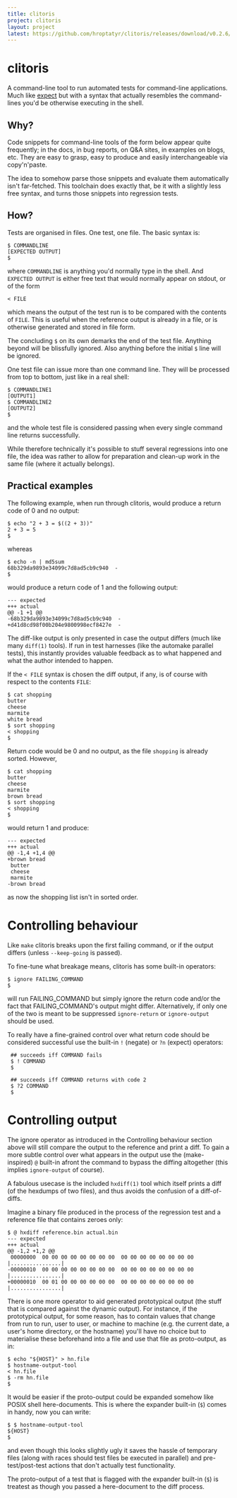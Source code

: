 ```yaml
---
title: clitoris
project: clitoris
layout: project
latest: https://github.com/hroptatyr/clitoris/releases/download/v0.2.6/clitoris-0.2.6.tar.xz
---
```


clitoris
========

A command-line tool to run automated tests for command-line
applications.  Much like [expect][1] but with a syntax that actually
resembles the command-lines you'd be otherwise executing in the shell.

Why?
----
Code snippets for command-line tools of the form below appear quite
frequently; in the docs, in bug reports, on Q&A sites, in examples on
blogs, etc.  They are easy to grasp, easy to produce and easily
interchangeable via copy'n'paste.

The idea to somehow parse those snippets and evaluate them automatically
isn't far-fetched.  This toolchain does exactly that, be it with a
slightly less free syntax, and turns those snippets into regression
tests.

How?
----
Tests are organised in files.  One test, one file.  The basic syntax is:

    $ COMMANDLINE
    [EXPECTED OUTPUT]
    $

where `COMMANDLINE` is anything you'd normally type in the shell.
And `EXPECTED OUTPUT` is either free text that would normally appear on
stdout, or of the form

    < FILE

which means the output of the test run is to be compared with the
contents of `FILE`.  This is useful when the reference output is already
in a file, or is otherwise generated and stored in file form.

The concluding `$` on its own demarks the end of the test file.
Anything beyond will be blissfully ignored.  Also anything before the
initial `$` line will be ignored.

One test file can issue more than one command line.  They will be
processed from top to bottom, just like in a real shell:

    $ COMMANDLINE1
    [OUTPUT1]
    $ COMMANDLINE2
    [OUTPUT2]
    $

and the whole test file is considered passing when every single command
line returns successfully.

While therefore technically it's possible to stuff several regressions
into one file, the idea was rather to allow for preparation and clean-up
work in the same file (where it actually belongs).

Practical examples
------------------
The following example, when run through clitoris, would produce a return
code of 0 and no output:

    $ echo "2 + 3 = $((2 + 3))"
    2 + 3 = 5
    $

whereas

    $ echo -n | md5sum
    68b329da9893e34099c7d8ad5cb9c940  -
    $

would produce a return code of 1 and the following output:

    --- expected
    +++ actual
    @@ -1 +1 @@
    -68b329da9893e34099c7d8ad5cb9c940  -
    +d41d8cd98f00b204e9800998ecf8427e  -

The diff-like output is only presented in case the output differs (much
like many `diff(1)` tools).  If run in test harnesses (like the automake
parallel tests), this instantly provides valuable feedback as to what
happened and what the author intended to happen.

If the `< FILE` syntax is chosen the diff output, if any, is of course
with respect to the contents `FILE`:

    $ cat shopping
    butter
    cheese
    marmite
    white bread
    $ sort shopping
    < shopping
    $

Return code would be 0 and no output, as the file `shopping` is already
sorted.  However,

    $ cat shopping
    butter
    cheese
    marmite
    brown bread
    $ sort shopping
    < shopping
    $

would return 1 and produce:

    --- expected
    +++ actual
    @@ -1,4 +1,4 @@
    +brown bread
     butter
     cheese
     marmite
    -brown bread

as now the shopping list isn't in sorted order.


Controlling behaviour
=====================

Like `make` clitoris breaks upon the first failing command, or if the
output differs (unless `--keep-going` is passed).

To fine-tune what breakage means, clitoris has some built-in operators:

    $ ignore FAILING_COMMAND
    $

will run FAILING_COMMAND but simply ignore the return code and/or the
fact that FAILING_COMMAND's output might differ.  Alternatively, if only
one of the two is meant to be suppressed `ignore-return` or
`ignore-output` should be used.

To really have a fine-grained control over what return code should be
considered successful use the built-in `!` (negate) or `?n` (expect)
operators:

     ## succeeds iff COMMAND fails
     $ ! COMMAND
     $

     ## succeeds iff COMMAND returns with code 2
     $ ?2 COMMAND
     $

Controlling output
==================

The ignore operator as introduced in the Controlling behaviour section
above will still compare the output to the reference and print a diff.
To gain a more subtle control over what appears in the output use the
(make-inspired) `@` built-in afront the command to bypass the diffing
altogether (this implies `ignore-output` of course).

A fabulous usecase is the included `hxdiff(1)` tool which itself prints
a diff (of the hexdumps of two files), and thus avoids the confusion of
a diff-of-diffs.

Imagine a binary file produced in the process of the regression test and
a reference file that contains zeroes only:

    $ @ hxdiff reference.bin actual.bin
    --- expected
    +++ actual
    @@ -1,2 +1,2 @@
     00000000  00 00 00 00 00 00 00 00  00 00 00 00 00 00 00 00   |................|
    -00000010  00 00 00 00 00 00 00 00  00 00 00 00 00 00 00 00   |................|
    +00000010  00 01 00 00 00 00 00 00  00 00 00 00 00 00 00 00   |................|

There is one more operator to aid generated prototypical output (the
stuff that is compared against the dynamic output).  For instance, if
the prototypical output, for some reason, has to contain values that
change from run to run, user to user, or machine to machine (e.g. the
current date, a user's home directory, or the hostname) you'll have no
choice but to materialise these beforehand into a file and use that file
as proto-output, as in:

    $ echo "${HOST}" > hn.file
    $ hostname-output-tool
    < hn.file
    $ -rm hn.file
    $

It would be easier if the proto-output could be expanded somehow like
POSIX shell here-documents.  This is where the expander built-in (`$`)
comes in handy, now you can write:

    $ $ hostname-output-tool
    ${HOST}
    $

and even though this looks slightly ugly it saves the hassle of
temporary files (along with races should test files be executed in
parallel) and pre-test/post-test actions that don't actually test
functionality.

The proto-output of a test that is flagged with the expander built-in
(`$`) is treatest as though you passed a here-document to the diff
process.


  [1]: http://expect.sourceforge.net/
